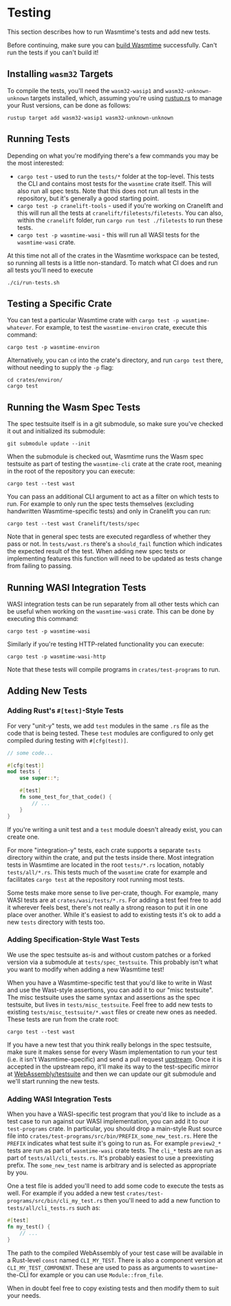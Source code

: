 # Testing

This section describes how to run Wasmtime's tests and add new tests.

Before continuing, make sure you can [build
Wasmtime](./contributing-building.md) successfully. Can't run the tests if you
can't build it!

## Installing `wasm32` Targets

To compile the tests, you'll need the `wasm32-wasip1` and
`wasm32-unknown-unknown` targets installed, which, assuming you're using
[rustup.rs](https://rustup.rs) to manage your Rust versions, can be done as
follows:

```console
rustup target add wasm32-wasip1 wasm32-unknown-unknown
```

## Running Tests

Depending on what you're modifying there's a few commands you may be the most
interested:

* `cargo test` - used to run the `tests/*` folder at the top-level. This tests
  the CLI and contains most tests for the `wasmtime` crate itself. This will
  also run all spec tests. Note that this does not run all tests in the
  repository, but it's generally a good starting point.
* `cargo test -p cranelift-tools` - used if you're working on Cranelift and this
  will run all the tests at `cranelift/filetests/filetests`. You can also,
  within the `cranelift` folder, run `cargo run test ./filetests` to run these
  tests.
* `cargo test -p wasmtime-wasi` - this will run all WASI tests for the
  `wasmtime-wasi` crate.

At this time not all of the crates in the Wasmtime workspace can be tested, so
running all tests is a little non-standard. To match what CI does and run all
tests you'll need to execute

```console
./ci/run-tests.sh
```

## Testing a Specific Crate

You can test a particular Wasmtime crate with `cargo test -p
wasmtime-whatever`. For example, to test the `wasmtime-environ` crate, execute
this command:

```console
cargo test -p wasmtime-environ
```

Alternatively, you can `cd` into the crate's directory, and run `cargo test`
there, without needing to supply the `-p` flag:

```console
cd crates/environ/
cargo test
```

## Running the Wasm Spec Tests

The spec testsuite itself is in a git submodule, so make sure you've
checked it out and initialized its submodule:

```console
git submodule update --init
```

When the submodule is checked out, Wasmtime runs the Wasm spec testsuite as part
of testing the `wasmtime-cli` crate at the crate root, meaning in the root of
the repository you can execute:

```console
cargo test --test wast
```

You can pass an additional CLI argument to act as a filter on which tests to
run. For example to only run the spec tests themselves (excluding handwritten
Wasmtime-specific tests) and only in Cranelift you can run:

```console
cargo test --test wast Cranelift/tests/spec
```

Note that in general spec tests are executed regardless of whether they pass
or not. In `tests/wast.rs` there's a `should_fail` function which indicates the
expected result of the test. When adding new spec tests or implementing features
this function will need to be updated as tests change from failing to passing.

## Running WASI Integration Tests

WASI integration tests can be run separately from all other tests which
can be useful when working on the `wasmtime-wasi` crate. This can be done by
executing this command:

```console
cargo test -p wasmtime-wasi
```

Similarly if you're testing HTTP-related functionality you can execute:

```console
cargo test -p wasmtime-wasi-http
```

Note that these tests will compile programs in `crates/test-programs` to run.

## Adding New Tests

### Adding Rust's `#[test]`-Style Tests

For very "unit-y" tests, we add `test` modules in the same `.rs` file as the
code that is being tested. These `test` modules are configured to only get
compiled during testing with `#[cfg(test)]`.

```rust
// some code...

#[cfg(test)]
mod tests {
    use super::*;

    #[test]
    fn some_test_for_that_code() {
        // ...
    }
}
```

If you're writing a unit test and a `test` module doesn't already exist, you can
create one.

For more "integration-y" tests, each crate supports a separate `tests` directory
within the crate, and put the tests inside there. Most integration tests in
Wasmtime are located in the root `tests/*.rs` location, notably
`tests/all/*.rs`. This tests much of the `wasmtime` crate for example and
facilitates `cargo test` at the repository root running most tests.

Some tests make more sense to live per-crate, though.  For example, many WASI
tests are at `crates/wasi/tests/*.rs`. For adding a test feel free to add it
wherever feels best, there's not really a strong reason to put it in one place
over another. While it's easiest to add to existing tests it's ok to add a new
`tests` directory with tests too.

### Adding Specification-Style Wast Tests

We use the spec testsuite as-is and without custom patches or a forked
version via a submodule at `tests/spec_testsuite`. This probably isn't what you
want to modify when adding a new Wasmtime test!

When you have a Wasmtime-specific test that you'd like to write in Wast and use
the Wast-style assertions, you can add it to our "misc testsuite". The misc
testsuite uses the same syntax and assertions as the spec testsuite, but lives
in `tests/misc_testsuite`. Feel free to add new tests to existing
`tests/misc_testsuite/*.wast` files or create new ones as needed. These tests
are run from the crate root:

```console
cargo test --test wast
```

If you have a new test that you think really belongs in the spec testsuite, make
sure it makes sense for every Wasm implementation to run your test (i.e. it
isn't Wasmtime-specific) and send a pull request
[upstream](https://github.com/WebAssembly/spec). Once it is accepted in the
upstream repo, it'll make its way to the test-specific mirror at
[WebAssembly/testsuite](https://github.com/WebAssembly/testsuite) and then we
can update our git submodule and we'll start running the new tests.

### Adding WASI Integration Tests

When you have a WASI-specific test program that you'd like to include as a
test case to run against our WASI implementation, you can add it to our
`test-programs` crate. In particular, you should drop a main-style Rust source
file into `crates/test-programs/src/bin/PREFIX_some_new_test.rs`. Here the
`PREFIX` indicates what test suite it's going to run as. For example
`preview2_*` tests are run as part of `wasmtime-wasi` crate tests. The `cli_*`
tests are run as part of `tests/all/cli_tests.rs`. It's probably easiest to use
a preexisting prefix. The `some_new_test` name is arbitrary and is selected as
appropriate by you.

One a test file is added you'll need to add some code to execute the tests as
well. For example if you added a new test
`crates/test-programs/src/bin/cli_my_test.rs` then you'll need to add a new
function to `tests/all/cli_tests.rs` such as:

```rust
#[test]
fn my_test() {
    // ...
}
```

The path to the compiled WebAssembly of your test case will be available in a
Rust-level `const` named `CLI_MY_TEST`. There is also a component version at
`CLI_MY_TEST_COMPONENT`. These are used to pass as arguments to
`wasmtime`-the-CLI for example or you can use `Module::from_file`.

When in doubt feel free to copy existing tests and then modify them to suit your
needs.
